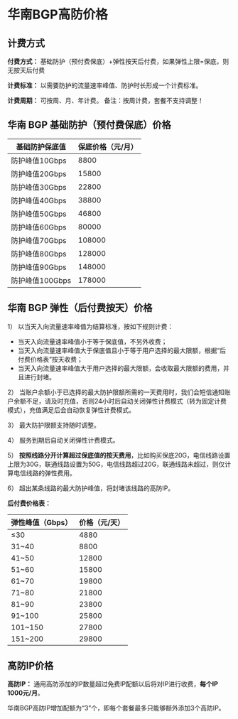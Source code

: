 

# 华南BGP高防价格

## 计费方式

**付费方式：** 基础防护（预付费保底）+弹性按天后付费，如果弹性上限=保底，则无按天后付费

**计费标准：** 以需要防护的流量速率峰值、防护时长形成一个计费标准。

**计费周期：** 可按周、月、年计费。   备注：按周计费，套餐不支持调整！

## 华南 BGP 基础防护（预付费保底）价格

| 基础防护保底值     | 保底价格（元/月） |
| ----------- | --------- |
| 防护峰值10Gbps  | 8800      |
| 防护峰值20Gbps  | 15800     |
| 防护峰值30Gbps  | 22800     |
| 防护峰值40Gbps  | 38800     |
| 防护峰值50Gbps  | 46800     |
| 防护峰值60Gbps  | 80000     |
| 防护峰值70Gbps  | 108000    |
| 防护峰值80Gbps  | 128000    |
| 防护峰值90Gbps  | 148000    |
| 防护峰值100Gbps | 178000    |

## 华南 BGP 弹性（后付费按天）价格

1） 以当天入向流量速率峰值为结算标准，按如下规则计费：

  - 当天入向流量速率峰值小于等于保底值，不另外收费；
  - 当天入向流量速率峰值大于保底值且小于等于用户选择的最大限额，根据“后付费价格表”按天收费；
  - 当天入向流量速率峰值大于用户选择的最大限额，会收取最大限额的费用，并且进行封堵。

2）
当账户余额小于已选择的最大防护限额所需的一天费用时，我们会短信通知账户余额不足，请及时充值，否则24小时后自动关闭弹性计费模式（转为固定计费模式），充值满足后会自动恢复弹性计费模式。

3） 最大防护限额支持随时调整。

4） 服务到期后自动关闭弹性计费模式。

5）
<span class="underline">**按照线路分开计算超过保底值的按天费用**</span>，比如购买保底20G，电信线路设置上限为30G，联通线路设置为50G，电信线路超过20G，联通线路未超过，则仅计算电信线路的弹性费用。

6） 超出某条线路的最大防护峰值，将封堵该线路的高防IP。

**后付费价格表：**

| 弹性峰值（Gbps） | 价格（元/天） |
| ---------- | ------- |
| ≤30        | 4880    |
| 31~40      | 8800    |
| 41~50      | 12800   |
| 51~60      | 15800   |
| 61~70      | 19800   |
| 71~80      | 21800   |
| 81~90      | 23800   |
| 91~100     | 25800   |
| 101~150     | 27800   |
| 151~200    | 29800    |

## 高防IP价格

**高防IP：** 通用高防添加的IP数量超过免费IP配额以后将对IP进行收费，**每个IP 1000元/月**。

华南BGP高防IP增加配额为“3”个，即每个套餐最多只能够额外添加3个高防IP。
